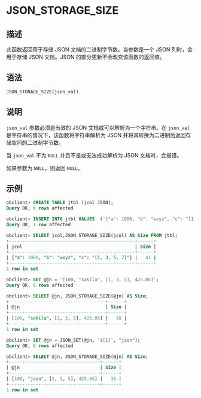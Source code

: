 JSON_STORAGE_SIZE
======================================



描述
-----------------------

此函数返回用于存储 JSON 文档的二进制字节数。当参数是一个 JSON 列时，会用于存储 JSON 文档。JSON 的部分更新不会改变该函数的返回值。

语法
-----------------------

```sql
JSON_STORAGE_SIZE(json_val)
```



说明
-----------------------

`json_val` 参数必须是有效的 JSON 文档或可以解析为一个字符串。在 `json_val` 是字符串的情况下，该函数将字符串解析为 JSON 并将其转换为二进制后返回存储空间的二进制字节数。

当 `json_val` 不为 `NULL` 并且不是或无法成功解析为 JSON 文档时，会报错。

如果参数为 `NULL`，则返回 `NULL`。

示例
-----------------------

```sql
obclient> CREATE TABLE jtbl (jcol JSON);
Query OK, 0 rows affected

obclient> INSERT INTO jtbl VALUES  ('{"a": 1000, "b": "wxyz", "c": "[1, 3, 5, 7]"}');
Query OK, 1 row affected

obclient> SELECT jcol,JSON_STORAGE_SIZE(jcol) AS Size FROM jtbl;
+-----------------------------------------------+------+
| jcol                                          | Size |
+-----------------------------------------------+------+
| {"a": 1000, "b": "wxyz", "c": "[1, 3, 5, 7]"} |   41 |
+-----------------------------------------------+------+
1 row in set

obclient> SET @jn = '[100, "sakila", [1, 3, 5], 425.05]';
Query OK, 0 rows affected

obclient> SELECT @jn, JSON_STORAGE_SIZE(@jn) AS Size;
+------------------------------------+------+
| @jn                                | Size |
+------------------------------------+------+
| [100, "sakila", [1, 3, 5], 425.05] |   38 |
+------------------------------------+------+
1 row in set

obclient> SET @jn = JSON_SET(@jn, '$[1]', "json");
Query OK, 0 rows affected

obclient> SELECT @jn, JSON_STORAGE_SIZE(@jn) AS Size;
+----------------------------------+------+
| @jn                              | Size |
+----------------------------------+------+
| [100, "json", [1, 3, 5], 425.05] |   36 |
+----------------------------------+------+
1 row in set
```
